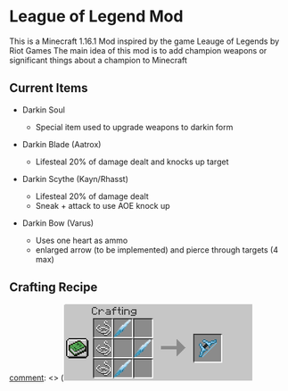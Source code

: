# League of Legend Mod

This is a Minecraft 1.16.1 Mod inspired by the game Leauge of Legends by Riot Games
The main idea of this mod is to add champion weapons or significant things about a champion to Minecraft

## Current Items

* Darkin Soul
    * Special item used to upgrade weapons to darkin form

* Darkin Blade (Aatrox)
	* Lifesteal 20% of damage dealt and knocks up target
	
* Darkin Scythe (Kayn/Rhasst)
    * Lifesteal 20% of damage dealt
    * Sneak + attack to use AOE knock up 

* Darkin Bow (Varus)
    * Uses one heart as ammo
    * enlarged arrow (to be implemented) and pierce through targets (4 max)


## Crafting Recipe

[comment]: <> (Avarosa's Bow)

[comment]: <> (![](images/avaBow.PNG)
